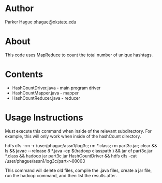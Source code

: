 # Author
Parker Hague
phague@okstate.edu

# About
This code uses MapReduce to count the total number of unique hashtags.

# Contents
- HashCountDriver.java - main program driver
- HashCountMapper.java - mapper
- HashCountReducer.java - reducer
  
  
# Usage Instructions

Must execute this command when inside of the relevant subdirectory. For example, this will only work when inside of the hashCount directory.

  hdfs dfs -rm -r /user/phague/assn1/log3c; rm *.class; rm part3c.jar; clear && ls && javac --release 8 *.java -cp $(hadoop classpath ) && jar cf part3c.jar *.class && hadoop jar part3c.jar HashCountDriver && hdfs dfs -cat /user/phague/assn1/log3c/part-r-00000


This command will delete old files, compile the .java files, create a jar file, run the hadoop command, and then list the results after.